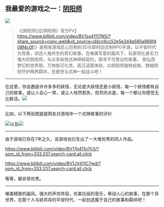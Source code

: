 ## **我最爱的游戏之一：[阴阳师](http://yys.163.com)**

![](C:\Users\86156\Desktop\新建文件夹\img\屏幕截图_20221217_191548.png)



> 《[阴阳师](【《阴阳师》官方PV】 https://www.bilibili.com/video/BV1ss41117NS/?share_source=copy_web&vd_source=d4cc6cc52e5e344a585a966f408f4c0f)》是网易游戏匠心巨制的3D半即时回合制RPG手游。以平安时代为背景，讲述人鬼共生的奇幻故事。在唯美写意的画风下，玩家将化身实力强大的阴阳师，与众多妖怪式神缔结契约，探寻不可思议的故事。 恢弘而梦幻的世界观，万物皆可化灵。高沉浸感体验，以阴阳师独特视角，跨越阴阳守护两界羁绊，在彼世与式神一起战斗吧！

------

  在这里，你会邂逅许许多多的妖怪，无论是大妖怪还是小妖怪，每一个妖怪都有自己的故事，或让人会心一笑，或让人怅然若失，但共同点是，每一个都让你感觉无比鲜活。![](C:\Users\86156\Desktop\新建文件夹\img\屏幕截图_20221217_190901.png)

------

 比如，以下两张图就是网友对游戏中一个式神故事的评价

![](C:\Users\86156\Desktop\新建文件夹\img\屏幕截图_20221217_191135.png)以及![](C:\Users\86156\Desktop\新建文件夹\img\屏幕截图_20221217_191151.png)

------

由于游戏已存在7年之久，该游戏也衍生出了一大堆优秀的同人作品。

https://www.bilibili.com/video/BV17p411o7h3/?spm_id_from=333.337.search-card.all.click



https://www.bilibili.com/video/BV1JV411C7wd/?spm_id_from=333.337.search-card.all.click

等等，都非常优秀。

------

唯美精致的画风，强大的声优阵容，优美壮丽的音乐，牵动人心的故事，在那个异世界，在那个人与妖共存的平安时代，一起创造属于自己的故事和羁绊吧！